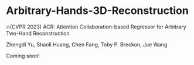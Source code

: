 # Arbitrary-Hands-3D-Reconstruction
🔥(CVPR 2023) ACR: Attention Collaboration-based Regressor for Arbitrary Two-Hand Reconstruction

Zhengdi Yu, Shaoli Huang, Chen Fang, Toby P. Breckon, Jue Wang


Coming soon!
